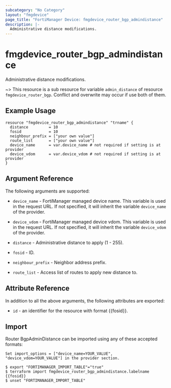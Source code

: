 ```yaml
---
subcategory: "No Category"
layout: "fmgdevice"
page_title: "FortiManager Device: fmgdevice_router_bgp_admindistance"
description: |-
  Administrative distance modifications.
---
```


# fmgdevice_router_bgp_admindistance
Administrative distance modifications.

~> This resource is a sub resource for variable `admin_distance` of resource `fmgdevice_router_bgp`. Conflict and overwrite may occur if use both of them.



## Example Usage

```hcl
resource "fmgdevice_router_bgp_admindistance" "trname" {
  distance         = 10
  fosid            = 10
  neighbour_prefix = ["your own value"]
  route_list       = ["your own value"]
  device_name      = var.device_name # not required if setting is at provider
  device_vdom      = var.device_vdom # not required if setting is at provider
}
```

## Argument Reference


The following arguments are supported:

* `device_name` - FortiManager managed device name. This variable is used in the request URL. If not specified, it will inherit the variable `device_name` of the provider.
* `device_vdom` - FortiManager managed device vdom. This variable is used in the request URL. If not specified, it will inherit the variable `device_vdom` of the provider.

* `distance` - Administrative distance to apply (1 - 255).
* `fosid` - ID.
* `neighbour_prefix` - Neighbor address prefix.
* `route_list` - Access list of routes to apply new distance to.


## Attribute Reference

In addition to all the above arguments, the following attributes are exported:
* `id` - an identifier for the resource with format {{fosid}}.

## Import

Router BgpAdminDistance can be imported using any of these accepted formats:
```
Set import_options = ["device_name=YOUR_VALUE", "device_vdom=YOUR_VALUE"] in the provider section.

$ export "FORTIMANAGER_IMPORT_TABLE"="true"
$ terraform import fmgdevice_router_bgp_admindistance.labelname {{fosid}}
$ unset "FORTIMANAGER_IMPORT_TABLE"
```

